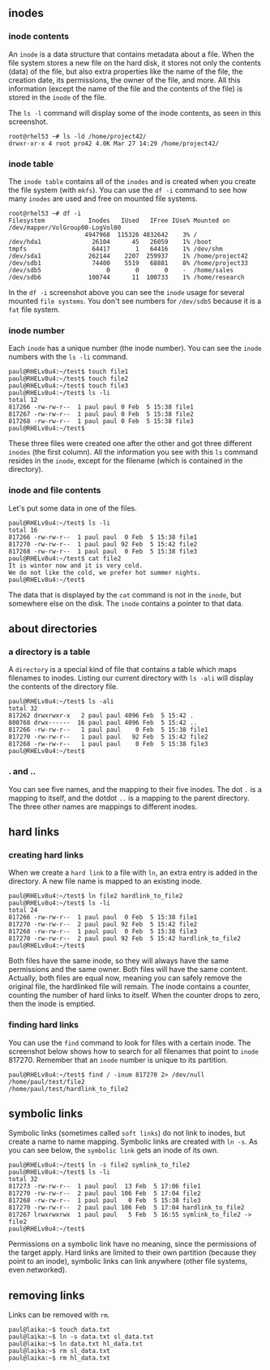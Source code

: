 ## inodes

### inode contents

An `inode` is a data structure that contains metadata about a file. When
the file system stores a new file on the hard disk, it stores not only
the contents (data) of the file, but also extra properties like the name
of the file, the creation date, its permissions, the owner of the file,
and more. All this information (except the name of the file and the
contents of the file) is stored in the `inode` of the file.

The `ls -l` command will display some of the inode
contents, as seen in this screenshot.

    root@rhel53 ~# ls -ld /home/project42/
    drwxr-xr-x 4 root pro42 4.0K Mar 27 14:29 /home/project42/

### inode table

The `inode table` contains all of the `inodes` and is
created when you create the file system (with `mkfs`). You
can use the `df -i` command to see how many `inodes` are
used and free on mounted file systems.

    root@rhel53 ~# df -i
    Filesystem            Inodes   IUsed   IFree IUse% Mounted on
    /dev/mapper/VolGroup00-LogVol00
                         4947968  115326 4832642    3% /
    /dev/hda1              26104      45   26059    1% /boot
    tmpfs                  64417       1   64416    1% /dev/shm
    /dev/sda1             262144    2207  259937    1% /home/project42
    /dev/sdb1              74400    5519   68881    8% /home/project33
    /dev/sdb5                  0       0       0    -  /home/sales
    /dev/sdb6             100744      11  100733    1% /home/research

In the `df -i` screenshot above you can see the `inode` usage for
several mounted `file systems`. You don\'t see numbers for `/dev/sdb5`
because it is a `fat` file system.

### inode number

Each `inode` has a unique number (the inode number). You can see the
`inode` numbers with the `ls -li` command.

    paul@RHELv8u4:~/test$ touch file1
    paul@RHELv8u4:~/test$ touch file2
    paul@RHELv8u4:~/test$ touch file3
    paul@RHELv8u4:~/test$ ls -li
    total 12
    817266 -rw-rw-r--  1 paul paul 0 Feb  5 15:38 file1
    817267 -rw-rw-r--  1 paul paul 0 Feb  5 15:38 file2
    817268 -rw-rw-r--  1 paul paul 0 Feb  5 15:38 file3
    paul@RHELv8u4:~/test$

These three files were created one after the other and got three
different `inodes` (the first column). All the information you see with
this `ls` command resides in the `inode`, except for the filename (which
is contained in the directory).

### inode and file contents

Let\'s put some data in one of the files.

    paul@RHELv8u4:~/test$ ls -li
    total 16
    817266 -rw-rw-r--  1 paul paul  0 Feb  5 15:38 file1
    817270 -rw-rw-r--  1 paul paul 92 Feb  5 15:42 file2
    817268 -rw-rw-r--  1 paul paul  0 Feb  5 15:38 file3
    paul@RHELv8u4:~/test$ cat file2
    It is winter now and it is very cold.
    We do not like the cold, we prefer hot summer nights.
    paul@RHELv8u4:~/test$

The data that is displayed by the `cat` command is not in the `inode`,
but somewhere else on the disk. The `inode` contains a pointer to that
data.

## about directories

### a directory is a table

A `directory` is a special kind of file that contains a
table which maps filenames to inodes. Listing our current directory with
`ls -ali` will display the contents of the directory file.

    paul@RHELv8u4:~/test$ ls -ali
    total 32
    817262 drwxrwxr-x   2 paul paul 4096 Feb  5 15:42 .
    800768 drwx------  16 paul paul 4096 Feb  5 15:42 ..
    817266 -rw-rw-r--   1 paul paul    0 Feb  5 15:38 file1
    817270 -rw-rw-r--   1 paul paul   92 Feb  5 15:42 file2
    817268 -rw-rw-r--   1 paul paul    0 Feb  5 15:38 file3
    paul@RHELv8u4:~/test$

### . and ..

You can see five names, and the mapping to their five inodes. The dot
`.` is a mapping to itself, and the dotdot
`..` is a mapping to the parent directory. The three other
names are mappings to different inodes.

## hard links

### creating hard links

When we create a `hard link` to a file with
`ln`, an extra entry is added in the directory. A new file
name is mapped to an existing inode.

    paul@RHELv8u4:~/test$ ln file2 hardlink_to_file2
    paul@RHELv8u4:~/test$ ls -li
    total 24
    817266 -rw-rw-r--  1 paul paul  0 Feb  5 15:38 file1
    817270 -rw-rw-r--  2 paul paul 92 Feb  5 15:42 file2
    817268 -rw-rw-r--  1 paul paul  0 Feb  5 15:38 file3
    817270 -rw-rw-r--  2 paul paul 92 Feb  5 15:42 hardlink_to_file2
    paul@RHELv8u4:~/test$

Both files have the same inode, so they will always have the same
permissions and the same owner. Both files will have the same content.
Actually, both files are equal now, meaning you can safely remove the
original file, the hardlinked file will remain. The inode contains a
counter, counting the number of hard links to itself. When the counter
drops to zero, then the inode is emptied.

### finding hard links

You can use the `find` command to look for files with a
certain inode. The screenshot below shows how to search for all
filenames that point to `inode` 817270. Remember that an
`inode` number is unique to its partition.

    paul@RHELv8u4:~/test$ find / -inum 817270 2> /dev/null
    /home/paul/test/file2
    /home/paul/test/hardlink_to_file2

## symbolic links

Symbolic links (sometimes called `soft links`) do not link
to inodes, but create a name to name mapping. Symbolic links are created
with `ln -s`. As you can see below, the
`symbolic link` gets an inode of its own.

    paul@RHELv8u4:~/test$ ln -s file2 symlink_to_file2
    paul@RHELv8u4:~/test$ ls -li
    total 32
    817273 -rw-rw-r--  1 paul paul  13 Feb  5 17:06 file1
    817270 -rw-rw-r--  2 paul paul 106 Feb  5 17:04 file2
    817268 -rw-rw-r--  1 paul paul   0 Feb  5 15:38 file3
    817270 -rw-rw-r--  2 paul paul 106 Feb  5 17:04 hardlink_to_file2
    817267 lrwxrwxrwx  1 paul paul   5 Feb  5 16:55 symlink_to_file2 -> file2
    paul@RHELv8u4:~/test$

Permissions on a symbolic link have no meaning, since the permissions of
the target apply. Hard links are limited to their own partition (because
they point to an inode), symbolic links can link anywhere (other file
systems, even networked).

## removing links

Links can be removed with `rm`.

    paul@laika:~$ touch data.txt
    paul@laika:~$ ln -s data.txt sl_data.txt
    paul@laika:~$ ln data.txt hl_data.txt
    paul@laika:~$ rm sl_data.txt 
    paul@laika:~$ rm hl_data.txt
